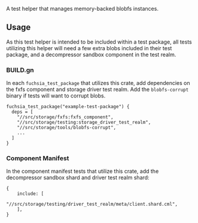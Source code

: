 
A test helper that manages memory-backed blobfs instances.

## Usage

As this test helper is intended to be included within a test package, all tests
utilizing this helper will need a few extra blobs included in their test
package, and a decompressor sandbox component in the test realm.

### BUILD.gn

In each `fuchsia_test_package` that utilizes this crate, add dependencies on the
fxfs component and storage driver test realm. Add the `blobfs-corrupt` binary if
tests will want to corrupt blobs.

```
fuchsia_test_package("example-test-package") {
  deps = [
    "//src/storage/fxfs:fxfs_component",
    "//src/storage/testing:storage_driver_test_realm",
    "//src/storage/tools/blobfs-corrupt",
    ...
  ]
}
```

### Component Manifest

In the component manifest tests that utilize this crate, add the decompressor
sandbox shard and driver test realm shard:

```json5
{
    include: [
        "//src/storage/testing/driver_test_realm/meta/client.shard.cml",
    ],
}
```
